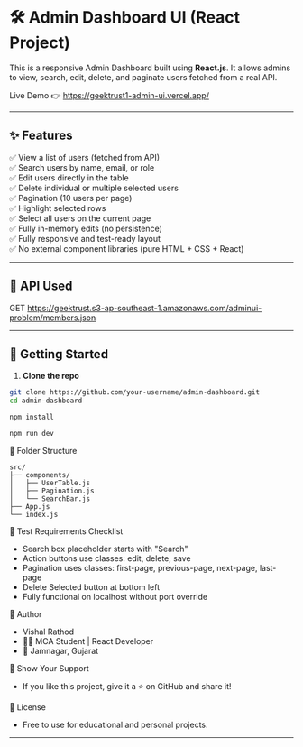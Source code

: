 
# 🛠️ Admin Dashboard UI (React Project)

This is a responsive Admin Dashboard built using **React.js**. It allows admins to view, search, edit, delete, and paginate users fetched from a real API.

Live Demo 👉 https://geektrust1-admin-ui.vercel.app/

---

## ✨ Features

✅ View a list of users (fetched from API)  
✅ Search users by name, email, or role  
✅ Edit users directly in the table  
✅ Delete individual or multiple selected users  
✅ Pagination (10 users per page)  
✅ Highlight selected rows  
✅ Select all users on the current page  
✅ Fully in-memory edits (no persistence)  
✅ Fully responsive and test-ready layout  
✅ No external component libraries (pure HTML + CSS + React)

---

## 🔗 API Used
GET https://geektrust.s3-ap-southeast-1.amazonaws.com/adminui-problem/members.json


---

## 🚀 Getting Started

1. **Clone the repo**

```bash
git clone https://github.com/your-username/admin-dashboard.git
cd admin-dashboard 

npm install

npm run dev
```

📁 Folder Structure
```
src/
├── components/
│   ├── UserTable.js
│   ├── Pagination.js
│   └── SearchBar.js
├── App.js
└── index.js
```
🧪 Test Requirements Checklist
- Search box placeholder starts with "Search"
- Action buttons use classes: edit, delete, save
- Pagination uses classes: first-page, previous-page, next-page, last-page
- Delete Selected button at bottom left
- Fully functional on localhost without port override

🙌 Author
- Vishal Rathod
- 👨‍💻 MCA Student | React Developer
- 📍 Jamnagar, Gujarat

🌟 Show Your Support
- If you like this project, give it a ⭐️ on GitHub and share it!

📝 License
- Free to use for educational and personal projects.

---

